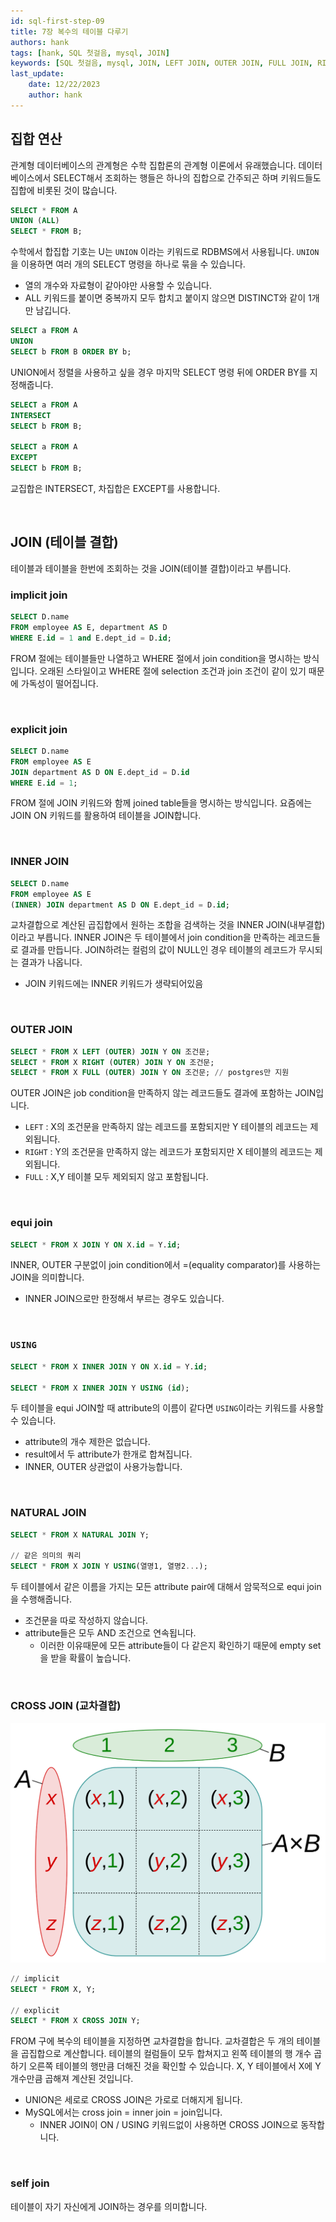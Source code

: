 ```yaml
---
id: sql-first-step-09
title: 7장 복수의 테이블 다루기
authors: hank
tags: [hank, SQL 첫걸음, mysql, JOIN]
keywords: [SQL 첫걸음, mysql, JOIN, LEFT JOIN, OUTER JOIN, FULL JOIN, RIGHT JOIN, UNION]
last_update:
    date: 12/22/2023
    author: hank
---
```


## 집합 연산

관계형 데이터베이스의 관계형은 수학 집합론의 관계형 이론에서 유래했습니다. 데이터베이스에서 SELECT해서 조회하는 행들은 하나의 집합으로 간주되곤 하며 키워드들도 집합에 비롯된 것이 많습니다.

```sql
SELECT * FROM A
UNION (ALL)
SELECT * FROM B;
```

수학에서 합집합 기호는 U는 `UNION` 이라는 키워드로 RDBMS에서 사용됩니다. `UNION` 을 이용하면 여러 개의 SELECT 명령을 하나로 묶을 수 있습니다.

- 열의 개수와 자료형이 같아야만 사용할 수 있습니다.
- ALL 키워드를 붙이면 중복까지 모두 합치고 붙이지 않으면 DISTINCT와 같이 1개만 남깁니다.

```sql
SELECT a FROM A
UNION
SELECT b FROM B ORDER BY b;
```

UNION에서 정렬을 사용하고 싶을 경우 마지막 SELECT 명령 뒤에 ORDER BY를 지정해줍니다.

```sql
SELECT a FROM A
INTERSECT
SELECT b FROM B;

SELECT a FROM A
EXCEPT
SELECT b FROM B;
```

교집합은 INTERSECT, 차집합은 EXCEPT를 사용합니다.

<br/>

## JOIN (테이블 결합)

테이블과 테이블을 한번에 조회하는 것을 JOIN(테이블 결합)이라고 부릅니다.

### implicit join

```sql
SELECT D.name
FROM employee AS E, department AS D
WHERE E.id = 1 and E.dept_id = D.id;
```

FROM 절에는 테이블들만 나열하고 WHERE 절에서 join condition을 명시하는 방식입니다. 오래된 스타일이고 WHERE 절에 selection 조건과 join 조건이 같이 있기 때문에 가독성이 떨어집니다.


<br/>

### explicit join

```sql
SELECT D.name
FROM employee AS E 
JOIN department AS D ON E.dept_id = D.id
WHERE E.id = 1;
```

FROM 절에 JOIN 키워드와 함께 joined table들을 명시하는 방식입니다. 요즘에는 JOIN ON 키워드를 활용하여 테이블을 JOIN합니다.

<br/>

### INNER JOIN

```sql
SELECT D.name
FROM employee AS E 
(INNER) JOIN department AS D ON E.dept_id = D.id;
```

교차결합으로 계산된 곱집합에서 원하는 조합을 검색하는 것을 INNER JOIN(내부결합)이라고 부릅니다.  INNER JOIN은 두 테이블에서 join condition을 만족하는 레코드들로 결과를 만듭니다. JOIN하려는 컬럼의 값이 NULL인 경우 테이블의 레코드가 무시되는 결과가 나옵니다.

- JOIN 키워드에는 INNER 키워드가 생략되어있음

<br/>

### OUTER JOIN

```sql
SELECT * FROM X LEFT (OUTER) JOIN Y ON 조건문;
SELECT * FROM X RIGHT (OUTER) JOIN Y ON 조건문;
SELECT * FROM X FULL (OUTER) JOIN Y ON 조건문; // postgres만 지원
```

OUTER JOIN은 job condition을 만족하지 않는 레코드들도 결과에 포함하는 JOIN입니다.

- `LEFT` : X의 조건문을 만족하지 않는 레코드를 포함되지만 Y 테이블의 레코드는 제외됩니다.
- `RIGHT` : Y의 조건문을 만족하지 않는 레코드가 포함되지만 X 테이블의 레코드는 제외됩니다.
- `FULL` : X,Y 테이블 모두 제외되지 않고 포함됩니다.

<br/>

### equi join

```sql
SELECT * FROM X JOIN Y ON X.id = Y.id;
```

INNER, OUTER 구분없이 join condition에서 =(equality comparator)를 사용하는 JOIN을 의미합니다.

- INNER JOIN으로만 한정해서 부르는 경우도 있습니다.

<br/>

### `USING`

```sql
SELECT * FROM X INNER JOIN Y ON X.id = Y.id;

SELECT * FROM X INNER JOIN Y USING (id);
```

두 테이블을 equi JOIN할 때 attribute의 이름이 같다면 `USING`이라는 키워드를 사용할 수 있습니다.

- attribute의 개수 제한은 없습니다.
- result에서 두 attribute가 한개로 합쳐집니다.
- INNER, OUTER 상관없이 사용가능합니다.

<br/>

### NATURAL JOIN

```sql
SELECT * FROM X NATURAL JOIN Y;

// 같은 의미의 쿼리
SELECT * FROM X JOIN Y USING(열명1, 열명2...);
```

두 테이블에서 같은 이름을 가지는 모든 attribute pair에 대해서 암묵적으로 equi join을 수행해줍니다.

- 조건문을 따로 작성하지 않습니다.
- attribute들은 모두 AND 조건으로 연속됩니다.
    - 이러한 이유때문에 모든 attribute들이 다 같은지 확인하기 때문에 empty set을 받을 확률이 높습니다.

<br/>

### CROSS JOIN (교차결합)

![img](../img/sql-first-step-33.png)

```sql
// implicit
SELECT * FROM X, Y;

// explicit
SELECT * FROM X CROSS JOIN Y;
```

FROM 구에 복수의 테이블을 지정하면 교차결합을 합니다. 교차결합은 두 개의 테이블을 곱집합으로 계산합니다. 테이블의 컬럼들이 모두 합쳐지고 왼쪽 테이블의 행 개수 곱하기 오른쪽 테이블의 행만큼 더해진 것을 확인할 수 있습니다. X, Y 테이블에서 X에 Y 개수만큼 곱해져 계산된 것입니다.

- UNION은 세로로 CROSS JOIN은 가로로 더해지게 됩니다.
- MySQL에서는 cross join = inner join = join입니다.
    - INNER JOIN이 ON / USING 키워드없이 사용하면 CROSS JOIN으로 동작합니다.

<br/>

### self join

테이블이 자기 자신에게 JOIN하는 경우를 의미합니다.